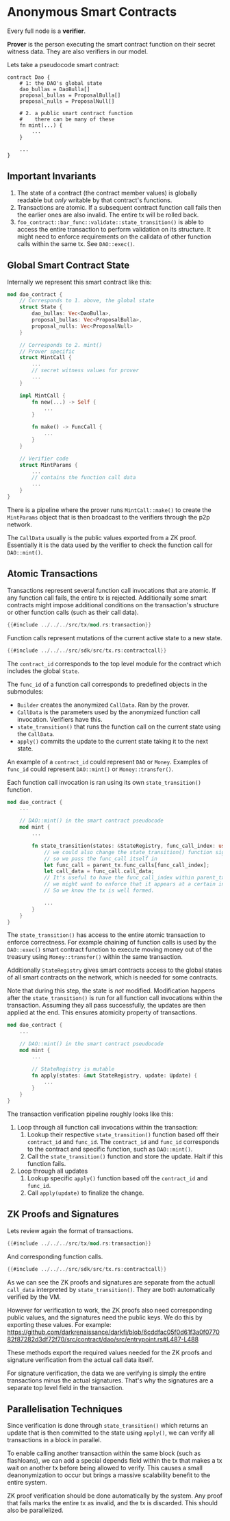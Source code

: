 # Anonymous Smart Contracts

<!-- toc -->

Every full node is a **verifier**.

**Prover** is the person executing the smart contract function on
their secret witness data. They are also verifiers in our model.

Lets take a pseudocode smart contract:

```
contract Dao {
    # 1: the DAO's global state
    dao_bullas = DaoBulla[]
    proposal_bullas = ProposalBulla[]
    proposal_nulls = ProposalNull[]

    # 2. a public smart contract function
    #    there can be many of these
    fn mint(...) {
        ...
    }

    ...
}
```

## Important Invariants

1. The state of a contract (the contract member values) is globally
   readable but *only* writable by that contract's functions.
2. Transactions are atomic. If a subsequent contract function call
   fails then the earlier ones are also invalid. The entire tx will be
   rolled back.
3. `foo_contract::bar_func::validate::state_transition()` is able to
   access the entire transaction to perform validation on its structure.
   It might need to enforce requirements on the calldata of other
   function calls within the same tx. See `DAO::exec()`.

## Global Smart Contract State

Internally we represent this smart contract like this:

```rust
mod dao_contract {
    // Corresponds to 1. above, the global state
    struct State {
        dao_bullas: Vec<DaoBulla>,
        proposal_bullas: Vec<ProposalBulla>,
        proposal_nulls: Vec<ProposalNull>
    }

    // Corresponds to 2. mint()
    // Prover specific
    struct MintCall {
        ...
        // secret witness values for prover
        ...
    }

    impl MintCall {
        fn new(...) -> Self {
            ...
        }

        fn make() -> FuncCall {
            ...
        }
    }

    // Verifier code
    struct MintParams {
        ...
        // contains the function call data
        ...
    }
}
```

There is a pipeline where the prover runs `MintCall::make()` to create
the `MintParams` object that is then broadcast to the verifiers through
the p2p network.

The `CallData` usually is the public values exported from a ZK proof.
Essentially it is the data used by the verifier to check the function
call for `DAO::mint()`.

## Atomic Transactions

Transactions represent several function call invocations
that are atomic. If any function call fails, the entire tx is
rejected. Additionally some smart contracts might impose additional
conditions on the transaction's structure or other function calls
(such as their call data).

```rust
{{#include ../../../src/tx/mod.rs:transaction}}
```

Function calls represent mutations of the current active state to a new state.

```rust
{{#include ../../../src/sdk/src/tx.rs:contractcall}}
```

The `contract_id` corresponds to the top level module for the contract which
includes the global `State`.

The `func_id` of a function call corresponds to predefined objects
in the submodules:

* `Builder` creates the anonymized `CallData`. Ran by the prover.
* `CallData` is the parameters used by the anonymized function call
  invocation.
  Verifiers have this.
* `state_transition()` that runs the function call on the current state
  using the `CallData`.
* `apply()` commits the update to the current state taking it to the
  next state.

An example of a `contract_id` could represent `DAO` or `Money`.
Examples of `func_id` could represent `DAO::mint()` or
`Money::transfer()`.

Each function call invocation is ran using its own
`state_transition()` function.

```rust
mod dao_contract {
    ...

    // DAO::mint() in the smart contract pseudocode
    mod mint {
        ...

        fn state_transition(states: &StateRegistry, func_call_index: usize, parent_tx: &Transaction) -> Result<Update> {
            // we could also change the state_transition() function signature
            // so we pass the func_call itself in
            let func_call = parent_tx.func_calls[func_call_index];
            let call_data = func_call.call_data;
            // It's useful to have the func_call_index within parent_tx because
            // we might want to enforce that it appears at a certain index exactly.
            // So we know the tx is well formed.

            ...
        }
    }
}
```

The `state_transition()` has access to the entire atomic transaction to
enforce correctness. For example chaining of function calls is used by
the `DAO::exec()` smart contract function to execute moving money out
of the treasury using `Money::transfer()` within the same transaction.

Additionally `StateRegistry` gives smart contracts access to the
global states of all smart contracts on the network, which is needed
for some contracts.

Note that during this step, the state is *not* modified. Modification
happens after the `state_transition()` is run for all function
call invocations within the transaction. Assuming they all pass
successfully, the updates are then applied at the end. This ensures
atomicity property of transactions.

```rust
mod dao_contract {
    ...

    // DAO::mint() in the smart contract pseudocode
    mod mint {
        ...

        // StateRegistry is mutable
        fn apply(states: &mut StateRegistry, update: Update) {
            ...
        }
    }
}
```

The transaction verification pipeline roughly looks like this:

1. Loop through all function call invocations within the transaction:
    1. Lookup their respective `state_transition()` function based off
       their `contract_id` and `func_id`. The `contract_id` and
       `func_id` corresponds to the contract and specific function,
       such as `DAO::mint()`.
    2. Call the `state_transition()` function and store the update.
       Halt if this function fails.
2. Loop through all updates
    1. Lookup specific `apply()` function based off the `contract_id`
       and `func_id`.
    2. Call `apply(update)` to finalize the change.

## ZK Proofs and Signatures

Lets review again the format of transactions.

```rust
{{#include ../../../src/tx/mod.rs:transaction}}
```

And corresponding function calls.

```rust
{{#include ../../../src/sdk/src/tx.rs:contractcall}}
```

As we can see the ZK proofs and signatures are separate from the
actuall `call_data` interpreted by `state_transition()`. They are
both automatically verified by the VM.

However for verification to work, the ZK proofs also need corresponding
public values, and the signatures need the public keys. We do this
by exporting these values. For example: https://github.com/darkrenaissance/darkfi/blob/6cddfac05f0d61f3a0f077082f87282d3df72f70/src/contract/dao/src/entrypoint.rs#L487-L488

These methods export the required values needed for the ZK proofs
and signature verification from the actual call data itself.

For signature verification, the data we are verifying is simply
the entire transactions minus the actual signatures. That's why the
signatures are a separate top level field in the transaction.

## Parallelisation Techniques

Since verification is done through `state_transition()` which returns
an update that is then committed to the state using `apply()`, we
can verify all transactions in a block in parallel.

To enable calling another transaction within the same block (such
as flashloans), we can add a special depends field within the tx
that makes a tx wait on another tx before being allowed to verify.
This causes a small deanonymization to occur but brings a massive
scalability benefit to the entire system.

ZK proof verification should be done automatically by the system. Any
proof that fails marks the entire tx as invalid, and the tx is
discarded. This should also be parallelized.
